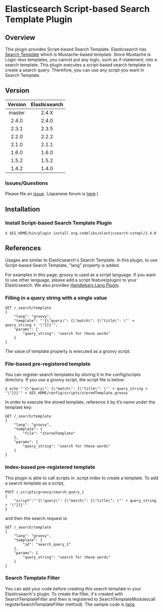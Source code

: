 Elasticsearch Script-based Search Template Plugin
=======================

## Overview

This plugin provides Script-based Search Template.
Elasticsearch has [Search Template](http://www.elasticsearch.org/guide/en/elasticsearch/reference/current/search-template.html "Search Template") which is Mustache-based template.
Since Mustache is Logic-less templates, you cannot put any logic, such as if-statement, into a search template.
This plugin executes a script-based search template to create a search query.
Therefore, you can use any script you want in Search Template.

## Version

| Version   | Elasticsearch |
|:---------:|:-------------:|
| master    | 2.4.X         |
| 2.4.0     | 2.4.0         |
| 2.3.1     | 2.3.5         |
| 2.2.0     | 2.2.2         |
| 2.1.0     | 2.1.1         |
| 1.6.0     | 1.6.0         |
| 1.5.2     | 1.5.2         |
| 1.4.2     | 1.4.0         |

### Issues/Questions

Please file an [issue](https://github.com/codelibs/elasticsearch-sstmpl/issues "issue").
(Japanese forum is [here](https://github.com/codelibs/codelibs-ja-forum "here").)

## Installation

### Install Script-based Search Template Plugin

    $ $ES_HOME/bin/plugin install org.codelibs/elasticsearch-sstmpl/2.4.0

## References

Usages are similar to Elasticsearch's Search Template.
In this plugin, to use Script-based Search Template, "lang" property is added.

For examples in this page, groovy is used as a script language.
If you want to use other language, please add a script feature(plugin) to your Elasticsearch.
We also provides [Handlebars Lang Plugin](https://github.com/codelibs/elasticsearch-lang-handlebars "Handlebars Lang Plugin").

### Filling in a query string with a single value

    GET /_search/template
    {
        "lang": "groovy",
        "template": "'{\"query\": {\"match\": {\"title\": \"' + query_string + '\"}}}'",
        "params": {
            "query_string": "search for these words"
        }
    }

The value of template property is executed as a groovy script.

### File-based pre-registered template

You can register search templates by storing it in the config/scripts directory.
If you use a groovy script, the script file is below:

    $ echo "'{\"query\": {\"match\": {\"title\": \"' + query_string + '\"}}}'" > $ES_HOME/config/scripts/storedTemplate.groovy

In order to execute the stored template, reference it by it’s name under the template key:

    GET /_search/template
    {
        "lang": "groovy",
        "template": {
            "file": "storedTemplate"
        },
        "params": {
            "query_string": "search for these words"
        }
    }

### Index-based pre-registered template

This plugin is able to call scripts in .script index to create a template.
To add a search template as a script,

    POST /_scripts/groovy/search_query_1
    {
        "script":"'{\"query\": {\"match\": {\"title\": \"' + query_string + '\"}}}'"
    }

and then the search request is:

    GET /_search/template
    {
        "lang": "groovy",
        "template": {
            "id": "search_query_1"
        },
        "params": {
            "query_string": "search for these words"
        }
    }

### Search Template Filter

You can add your code before creating this search template in your Elasticsearch's plugin.
To create the filter, it's created with SearchTemplateFilter and then is registered to SearchTemplateModule(call registerSearchTemplateFillter method).
The sample code is [here](https://github.com/codelibs/elasticsearch-sstmpl/blob/master/src/test/java/org/codelibs/elasticsearch/sstmpl/filter/Test1Filter.java "Test1Filter").
